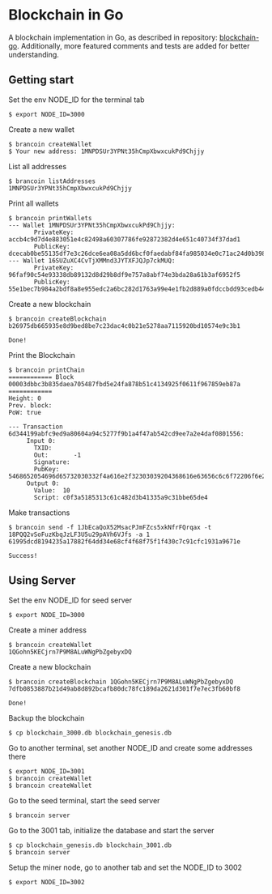 # Blockchain in Go

A blockchain implementation in Go, as described in repository: [blockchain-go](https://github.com/Jeiwan/blockchain_go). Additionally, more featured comments and tests are added for better understanding.

## Getting start

Set the env NODE_ID for the terminal tab
```shell
$ export NODE_ID=3000
```

Create a new wallet
```shell
$ brancoin createWallet
$ Your new address: 1MNPDSUr3YPNt35hCmpXbwxcukPd9Chjjy
```

List all addresses
```shell
$ brancoin listAddresses
1MNPDSUr3YPNt35hCmpXbwxcukPd9Chjjy
```

Print all wallets
```shell
$ brancoin printWallets
--- Wallet 1MNPDSUr3YPNt35hCmpXbwxcukPd9Chjjy:
       PrivateKey:  accb4c9d7d4e883051e4c82498a60307786fe92872382d4e651c40734f37dad1
       PublicKey: dcecab0be55135df7e3c26dce6ea08a5dd6bcf0faedabf84fa985034e0c71ac24d0b398f615f1c543578782a92c18465cac15550cca96155e4be93ce11921f13
--- Wallet 16SUZuXC4CvTjXMMnd3JYTXFJQJp7ckMUQ:
       PrivateKey:  96faf90c54e93338db89132d8d29b8df9e757a8abf74e3bda28a61b3af6952f5
       PublicKey: 55e1bec7b984a2bdf8a8e955edc2a6bc282d1763a99e4e1fb2d889a0fdccbdd93cedb4418bea486a9ed3923994d6423589c1dcb98d4bfb0bc664296f7f8b4df3
```

Create a new blockchain
```shell
$ brancoin createBlockchain
b26975db665935e8d9bed8be7c23dac4c0b21e5278aa7115920bd10574e9c3b1

Done!
```

Print the Blockchain
```shell
$ brancoin printChain
============ Block 00003dbbc3b835daea705487fbd5e24fa878b51c4134925f0611f967859eb87a ============
Height: 0
Prev. block:
PoW: true

--- Transaction 6d344199abfc9ed9a80604a94c5277f9b1a4f47ab542cd9ee7a2e4daf0801556:
     Input 0:
       TXID:
       Out:       -1
       Signature:
       PubKey:    5468652054696d65732030332f4a616e2f32303039204368616e63656c6c6f72206f6e206272696e6b206f66207365636f6e64206261696c6f757420666f722062616e6b73
     Output 0:
       Value:  10
       Script: c0f3a5185313c61c482d3b41335a9c31bbe65de4
```

Make transactions
```shell
$ brancoin send -f 1JbEcaQoX52MsacPJmFZcs5xkNfrFQrqax -t 18PQQ2vSoFuzKbqJzLF3U5u29pAVh6VJfs -a 1
61995dcd8194235a17882f64dd34e68cf4f68f75f1f430c7c91cfc1931a9671e

Success!
```

## Using Server

Set the env NODE_ID for seed server
```shell
$ export NODE_ID=3000
```

Create a miner address
```shell
$ brancoin createWallet
1QGohn5KECjrn7P9M8ALuWNgPbZgebyxDQ
```

Create a new blockchain
```shell
$ brancoin createBlockchain 1QGohn5KECjrn7P9M8ALuWNgPbZgebyxDQ
7dfb0853887b21d49ab8d892bcafb80dc78fc189da2621d301f7e7ec3fb60bf8

Done!
```

Backup the blockchain
```shell
$ cp blockchain_3000.db blockchain_genesis.db
```

Go to another terminal, set another NODE_ID and create some addresses there
```shell
$ export NODE_ID=3001
$ brancoin createWallet
$ brancoin createWallet
```

Go to the seed terminal, start the seed server
```shell
$ brancoin server
```

Go to the 3001 tab, initialize the database and start the server
```shell
$ cp blockchain_genesis.db blockchain_3001.db
$ brancoin server
```

Setup the miner node, go to another tab and set the NODE_ID to 3002
```shell
$ export NODE_ID=3002
```
